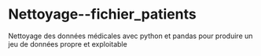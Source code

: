 # Nettoyage--fichier_patients
Nettoyage des données médicales avec python et pandas pour produire un jeu de données propre et exploitable

